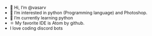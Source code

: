 - 👋 Hi, I’m @vasarv
- 👀 I’m interested in python (Programming language) and Photoshop.
- 🐍 I’m currently learning python
- ⚛️ My favorite IDE is Atom by github.
- I love coding discord bots
